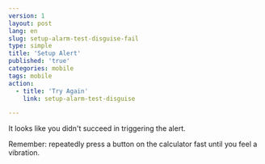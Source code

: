 ```yaml
---
version: 1
layout: post
lang: en
slug: setup-alarm-test-disguise-fail
type: simple
title: 'Setup Alert'
published: 'true'
categories: mobile
tags: mobile
action:
  - title: 'Try Again'
    link: setup-alarm-test-disguise

---
```


It looks like you didn't succeed in triggering the alert.

Remember: repeatedly press a button on the calculator fast until you feel a vibration.